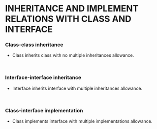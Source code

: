 # INHERITANCE AND IMPLEMENT RELATIONS WITH CLASS AND INTERFACE

### Class-class inheritance

+ Class inherits class with no multiple inheritances allowance.

<br>

### Interface-interface inheritance

+ Interface inherits interface with multiple inheritances allowance.

<br>

### Class-interface implementation

+ Class implements interface with multiple implementations allowance.
